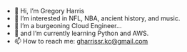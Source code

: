 - 👋 Hi, I’m Gregory Harris
- 👀 I’m interested in NFL, NBA, ancient history, and music.
- 💞️ I’m a burgeoning Cloud Engineer...
- 🌱 and I’m currently learning Python and AWS. 
- 📫 How to reach me: gharrissr.kc@gmail.com

<!---
GStreet71/GStreet71 is a ✨ special ✨ repository because its `README.md` (this file) appears on your GitHub profile.
You can click the Preview link to take a look at your changes.
--->
